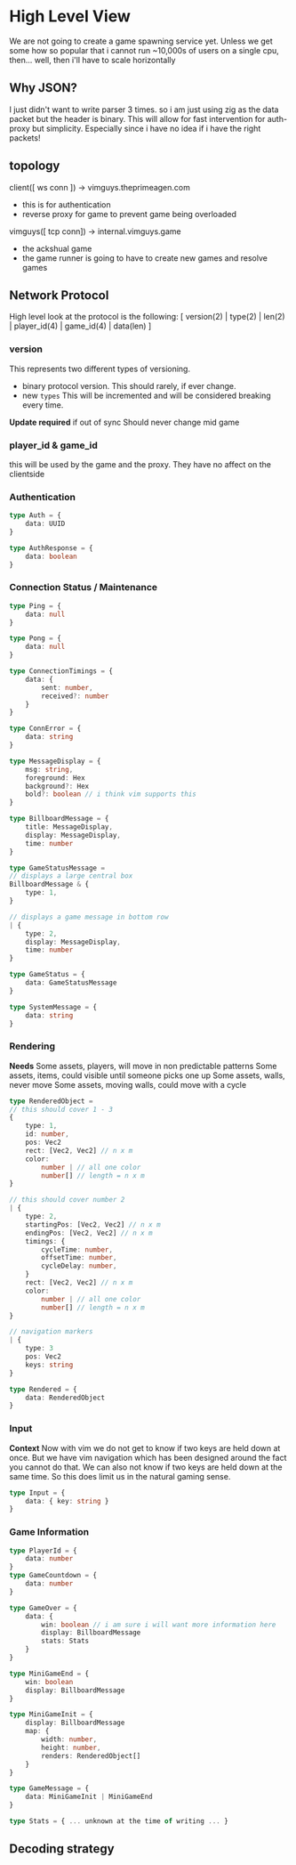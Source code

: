 # High Level View
We are not going to create a game spawning service yet.  Unless we get some how
so popular that i cannot run ~10,000s of users on a single cpu, then... well,
then i'll have to scale horizontally

## Why JSON?
I just didn't want to write parser 3 times.  so i am just using zig as the data
packet but the header is binary.  This will allow for fast intervention for
auth-proxy but simplicity.  Especially since i have no idea if i have the right
packets!

## topology
client([ ws conn ]) -> vimguys.theprimeagen.com
* this is for authentication
* reverse proxy for game to prevent game being overloaded

vimguys([ tcp conn]) -> internal.vimguys.game
* the ackshual game
* the game runner is going to have to create new games and resolve games

## Network Protocol
High level look at the protocol is the following:
[ version(2) | type(2) | len(2) | player_id(4) | game_id(4) | data(len) ]

### version
This represents two different types of versioning.

* binary protocol version.  This should rarely, if ever change.
* new `types`  This will be incremented and will be considered breaking every time.

**Update required** if out of sync
Should never change mid game

### player_id & game_id
this will be used by the game and the proxy.  They have no affect on the
clientside

### Authentication
```typescript
type Auth = {
    data: UUID
}

type AuthResponse = {
    data: boolean
}
```

### Connection Status / Maintenance
```typescript
type Ping = {
    data: null
}

type Pong = {
    data: null
}

type ConnectionTimings = {
    data: {
        sent: number,
        received?: number
    }
}

type ConnError = {
    data: string
}

type MessageDisplay = {
    msg: string,
    foreground: Hex
    background?: Hex
    bold?: boolean // i think vim supports this
}

type BillboardMessage = {
    title: MessageDisplay,
    display: MessageDisplay,
    time: number
}

type GameStatusMessage =
// displays a large central box
BillboardMessage & {
    type: 1,
}

// displays a game message in bottom row
| {
    type: 2,
    display: MessageDisplay,
    time: number
}

type GameStatus = {
    data: GameStatusMessage
}

type SystemMessage = {
    data: string
}

```

### Rendering
**Needs**
Some assets, players, will move in non predictable patterns
Some assets, items, could visible until someone picks one up
Some assets, walls, never move
Some assets, moving walls, could move with a cycle

```typescript
type RenderedObject =
// this should cover 1 - 3
{
    type: 1,
    id: number,
    pos: Vec2
    rect: [Vec2, Vec2] // n x m
    color:
        number | // all one color
        number[] // length = n x m
}

// this should cover number 2
| {
    type: 2,
    startingPos: [Vec2, Vec2] // n x m
    endingPos: [Vec2, Vec2] // n x m
    timings: {
        cycleTime: number,
        offsetTime: number,
        cycleDelay: number,
    }
    rect: [Vec2, Vec2] // n x m
    color:
        number | // all one color
        number[] // length = n x m
}

// navigation markers
| {
    type: 3
    pos: Vec2
    keys: string
}

type Rendered = {
    data: RenderedObject
}
```

### Input
**Context**
Now with vim we do not get to know if two keys are held down at once.  But we
have vim navigation which has been designed around the fact you cannot do that.
We can also not know if two keys are held down at the same time.  So this does
limit us in the natural gaming sense.

```typescript
type Input = {
    data: { key: string }
}
```

### Game Information
```typescript
type PlayerId = {
    data: number
}
type GameCountdown = {
    data: number
}

type GameOver = {
    data: {
        win: boolean // i am sure i will want more information here
        display: BillboardMessage
        stats: Stats
    }
}

type MiniGameEnd = {
    win: boolean
    display: BillboardMessage
}

type MiniGameInit = {
    display: BillboardMessage
    map: {
        width: number,
        height: number,
        renders: RenderedObject[]
    }
}

type GameMessage = {
    data: MiniGameInit | MiniGameEnd
}

type Stats = { ... unknown at the time of writing ... }
```

## Decoding strategy
